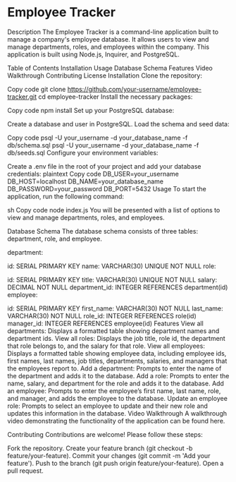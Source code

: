 # Employee Tracker
Description
The Employee Tracker is a command-line application built to manage a company's employee database. It allows users to view and manage departments, roles, and employees within the company. This application is built using Node.js, Inquirer, and PostgreSQL.

Table of Contents
Installation
Usage
Database Schema
Features
Video Walkthrough
Contributing
License
Installation
Clone the repository:


Copy code
git clone https://github.com/your-username/employee-tracker.git
cd employee-tracker
Install the necessary packages:


Copy code
npm install
Set up your PostgreSQL database:

Create a database and user in PostgreSQL.
Load the schema and seed data:

Copy code
psql -U your_username -d your_database_name -f db/schema.sql
psql -U your_username -d your_database_name -f db/seeds.sql
Configure your environment variables:

Create a .env file in the root of your project and add your database credentials:
plaintext
Copy code
DB_USER=your_username
DB_HOST=localhost
DB_NAME=your_database_name
DB_PASSWORD=your_password
DB_PORT=5432
Usage
To start the application, run the following command:

sh
Copy code
node index.js
You will be presented with a list of options to view and manage departments, roles, and employees.

Database Schema
The database schema consists of three tables: department, role, and employee.

department:

id: SERIAL PRIMARY KEY
name: VARCHAR(30) UNIQUE NOT NULL
role:

id: SERIAL PRIMARY KEY
title: VARCHAR(30) UNIQUE NOT NULL
salary: DECIMAL NOT NULL
department_id: INTEGER REFERENCES department(id)
employee:

id: SERIAL PRIMARY KEY
first_name: VARCHAR(30) NOT NULL
last_name: VARCHAR(30) NOT NULL
role_id: INTEGER REFERENCES role(id)
manager_id: INTEGER REFERENCES employee(id)
Features
View all departments: Displays a formatted table showing department names and department ids.
View all roles: Displays the job title, role id, the department that role belongs to, and the salary for that role.
View all employees: Displays a formatted table showing employee data, including employee ids, first names, last names, job titles, departments, salaries, and managers that the employees report to.
Add a department: Prompts to enter the name of the department and adds it to the database.
Add a role: Prompts to enter the name, salary, and department for the role and adds it to the database.
Add an employee: Prompts to enter the employee’s first name, last name, role, and manager, and adds the employee to the database.
Update an employee role: Prompts to select an employee to update and their new role and updates this information in the database.
Video Walkthrough
A walkthrough video demonstrating the functionality of the application can be found here.

Contributing
Contributions are welcome! Please follow these steps:

Fork the repository.
Create your feature branch (git checkout -b feature/your-feature).
Commit your changes (git commit -m 'Add your feature').
Push to the branch (git push origin feature/your-feature).
Open a pull request.

